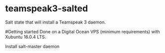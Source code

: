 # teamspeak3-salted
Salt state that will install a Teamspeak 3 daemon. 

#Getting started
Done on a Digital Ocean VPS (minimum requirements) with Xubuntu 16.0.4 LTS.

Install salt-master daemon
